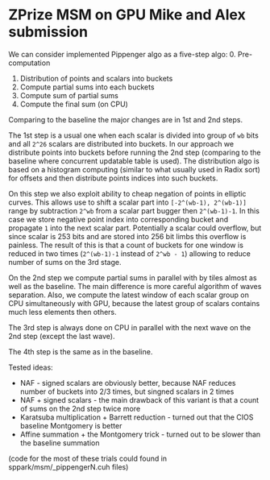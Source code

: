 # ZPrize MSM on GPU Mike and Alex submission

We can consider implemented Pippenger algo as a five-step algo:
0. Pre-computation
1. Distribution of points and scalars into buckets
2. Compute partial sums into each buckets
3. Compute sum of partial sums
4. Compute the final sum (on CPU)

Comparing to the baseline the major changes are in 1st and 2nd steps.    

The 1st step is a usual one when each scalar is divided into group of `wb` bits and all `2^26` scalars are distributed into buckets. In our approach we distribute points into buckets before running the 2nd step (comparing to the baseline where concurrent updatable table is used). The distribution algo is based on a histogram computing (similar to what usually used in Radix sort) for offsets and then distribute points indices into such buckets.  

On this step we also exploit ability to cheap negation of points in elliptic curves. This allows use to shift a scalar part into `[-2^(wb-1), 2^(wb-1)]` range by subtraction `2^wb` from a scalar part bugger then `2^(wb-1)-1`. In this case we store negative point index into corresponding bucket and propagate `1` into the next scalar part. Potentially a scalar could overflow, but since scalar is 253 bits and are stored into 256 bit limbs this overflow is painless. The result of this is that a count of buckets for one window is reduced in two times (`2^(wb-1)-1` instead of `2^wb - 1`) allowing to reduce number of sums on the 3rd stage.  

On the 2nd step we compute partial sums in parallel with by tiles almost as well as the baseline. The main difference is more careful algorithm of waves separation. Also, we compute the latest window of each scalar group on CPU simultaneously with GPU, because the latest group of scalars contains much less elements then others.  

The 3rd step is always done on CPU in parallel with the next wave on the 2nd step (except the last wave).  

The 4th step is the same as in the baseline.

Tested ideas:
 - NAF - signed scalars are obviously better, because NAF reduces number of buckets into 2/3 times, but singned scalars in 2 times
 - NAF + signed scalars - the main drawback of this variant is that a count of sums on the 2nd step twice more
 - Karatsuba multiplication + Barrett reduction - turned out that the CIOS baseline Montgomery is better
 - Affine summation + the Montgomery trick - turned out to be slower than the baseline summation
 
(code for the most of these trials could found in sppark/msm/_pippengerN.cuh files)
